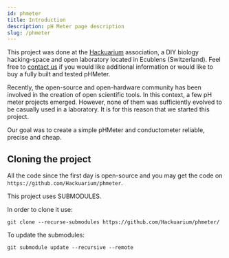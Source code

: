 ```yaml
---
id: phmeter
title: Introduction
description: pH Meter page description
slug: /phmeter
---
```


This project was done at the [Hackuarium](http://www.hackuarium.ch/en/) association, a DIY biology hacking-space and open laboratory located in Ecublens (Switzerland). Feel free to [contact us](https://form.jotformeu.com/71600609780354) if you would like additional information or would like to buy a fully built and tested pHMeter.

Recently, the open-source and open-hardware community has been involved in the creation of open scientific tools. In this context, a few pH meter  projects emerged. However, none of them was sufficiently evolved to be casually used in a laboratory. It is for this reason that we started this project.

Our goal was to create a simple pHMeter and conductometer reliable, precise and cheap.

## Cloning the project

All the code since the first day is open-source and you may get the code on `https://github.com/Hackuarium/phmeter`.

This project uses SUBMODULES.

In order to clone it use:

`git clone --recurse-submodules https://github.com/Hackuarium/phmeter/`

To update the submodules:

`git submodule update --recursive --remote`
